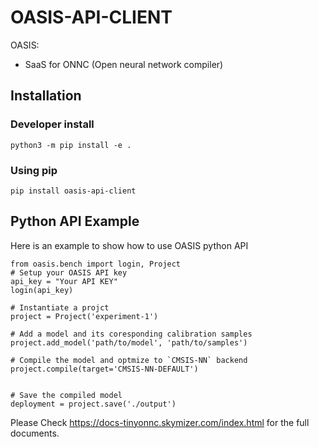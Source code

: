 # OASIS-API-CLIENT

OASIS:
- SaaS for ONNC (Open neural network compiler)

## Installation

### Developer install
```
python3 -m pip install -e .
```

### Using pip

```
pip install oasis-api-client
```

## Python API Example

Here is an example to show how to use OASIS python API

```
from oasis.bench import login, Project
# Setup your OASIS API key
api_key = "Your API KEY"
login(api_key)

# Instantiate a projct
project = Project('experiment-1')

# Add a model and its coresponding calibration samples
project.add_model('path/to/model', 'path/to/samples')

# Compile the model and optmize to `CMSIS-NN` backend
project.compile(target='CMSIS-NN-DEFAULT')


# Save the compiled model
deployment = project.save('./output')

```

Please Check https://docs-tinyonnc.skymizer.com/index.html for the full documents.
